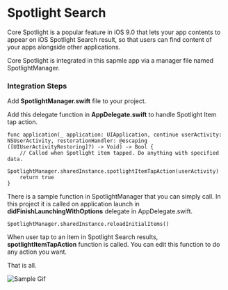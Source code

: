 # Spotlight Search

Core Spotlight is a popular feature in iOS 9.0 that lets your app contents to appear on iOS Spotlight Search result, so that users can find content of your apps alongside other applications.

Core Spotlight is integrated in this sapmle app via a manager file named SpotlightManager.


### Integration Steps

Add **SpotlightManager.swift** file to your project.

Add this delegate function in **AppDelegate.swift** to handle Spotlight Item tap action. 

```
func application(_ application: UIApplication, continue userActivity: NSUserActivity, restorationHandler: @escaping ([UIUserActivityRestoring]?) -> Void) -> Bool {
    // Called when Spotlight item tapped. Do anything with specified data.
    SpotlightManager.sharedInstance.spotlightItemTapAction(userActivity)
    return true
}
```

There is a sample function in SpotlightManager that you can simply call. In this project it is called on application launch in **didFinishLaunchingWithOptions** delegate in AppDelegate.swift.

```
SpotlightManager.sharedInstance.reloadInitialItems()
```

When user tap to an item in Spotlight Search results, **spotlightItemTapAction** function is called. You can edit this function to do any action you want.

That is all.

![Sample Gif](appvideo_sample2.gif)

